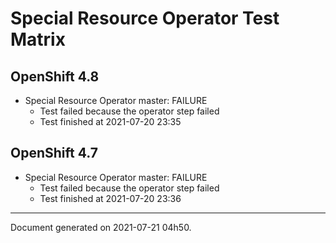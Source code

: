 
Special Resource Operator Test Matrix
=====================================

OpenShift 4.8
-------------


* Special Resource Operator master: FAILURE
  - Test failed because the operator step failed
  - Test finished at 2021-07-20 23:35

OpenShift 4.7
-------------


* Special Resource Operator master: FAILURE
  - Test failed because the operator step failed
  - Test finished at 2021-07-20 23:36


---
Document generated on 2021-07-21 04h50.
